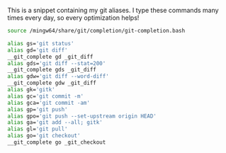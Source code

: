 This is a snippet containing my git aliases.
I type these commands many times every day, so every optimization helps!

```bash
source /mingw64/share/git/completion/git-completion.bash

alias gs='git status'
alias gd='git diff'
__git_complete gd _git_diff
alias gds='git diff --stat=200'
__git_complete gds _git_diff
alias gdw='git diff --word-diff'
__git_complete gdw _git_diff
alias gk='gitk'
alias gc='git commit -m'
alias gca='git commit -am'
alias gp='git push'
alias gpo='git push --set-upstream origin HEAD'
alias ga='git add --all; gitk'
alias gl='git pull'
alias go='git checkout'
__git_complete go _git_checkout
```
